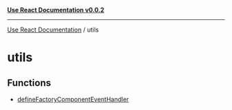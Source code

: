 [**Use React Documentation v0.0.2**](../README.md)

***

[Use React Documentation](../modules.md) / utils

# utils

## Functions

- [defineFactoryComponentEventHandler](functions/defineFactoryComponentEventHandler.md)

